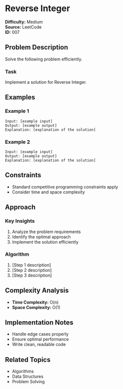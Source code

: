 # Reverse Integer

**Difficulty:** Medium  
**Source:** LeetCode  
**ID:** 007

## Problem Description

Solve the following problem efficiently.

### Task

Implement a solution for Reverse Integer.

## Examples

### Example 1

```
Input: [example input]
Output: [example output]
Explanation: [explanation of the solution]
```

### Example 2

```
Input: [example input]
Output: [example output]
Explanation: [explanation of the solution]
```

## Constraints

- Standard competitive programming constraints apply
- Consider time and space complexity

## Approach

### Key Insights

1. Analyze the problem requirements
2. Identify the optimal approach
3. Implement the solution efficiently

### Algorithm

1. [Step 1 description]
2. [Step 2 description]
3. [Step 3 description]

## Complexity Analysis

- **Time Complexity:** O(n)
- **Space Complexity:** O(1)

## Implementation Notes

- Handle edge cases properly
- Ensure optimal performance
- Write clean, readable code

## Related Topics

- Algorithms
- Data Structures
- Problem Solving

